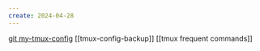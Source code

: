 ```yaml
---
create: 2024-04-28
---
```

[git my-tmux-config](https://github.com/19012/my-tmux-config)
[[tmux-config-backup]]
[[tmux frequent commands]]
